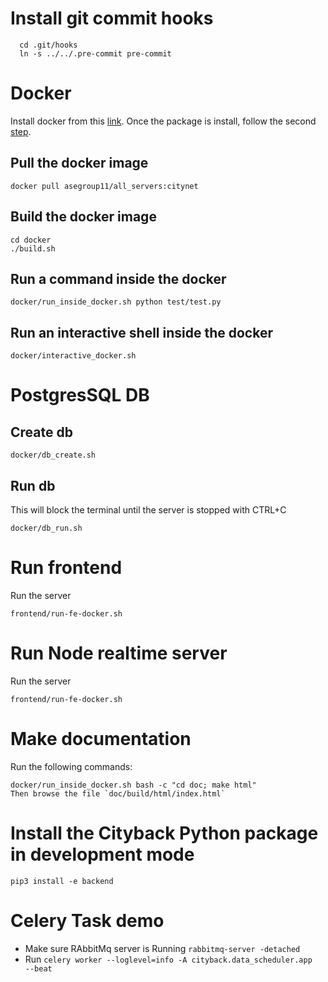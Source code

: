 Install git commit hooks
========================
```
  cd .git/hooks
  ln -s ../../.pre-commit pre-commit
```

Docker
======
Install docker from this [link](https://docs.docker.com/install/linux/docker-ce/ubuntu/#prerequisites).
Once the package is install, follow the second [step](https://docs.docker.com/install/linux/linux-postinstall/).

Pull the docker image
----
```
docker pull asegroup11/all_servers:citynet
```

Build the docker image
-----
```
cd docker
./build.sh

```

Run a command inside the docker
-----
```
docker/run_inside_docker.sh python test/test.py 
```

Run an interactive shell inside the docker
-----
```
docker/interactive_docker.sh
```


PostgresSQL DB
======
Create db
------
```
docker/db_create.sh 
```

Run db
------
This will block the terminal until the server is stopped with CTRL+C
``` 
docker/db_run.sh
```


Run frontend
======

Run the server
```
frontend/run-fe-docker.sh
```

Run Node realtime server
======

Run the server
```
frontend/run-fe-docker.sh
```


Make documentation
====
Run the following commands:
```
docker/run_inside_docker.sh bash -c "cd doc; make html"
Then browse the file `doc/build/html/index.html`
``` 

Install the Cityback Python package in development mode
======

``` 
pip3 install -e backend
```

Celery Task demo
======

* Make sure RAbbitMq server is Running `rabbitmq-server -detached` 
* Run `celery worker --loglevel=info -A cityback.data_scheduler.app  --beat`
